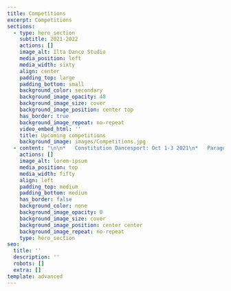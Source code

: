 ```yaml
---
title: Competitions
excerpt: Competitions
sections:
  - type: hero_section
    subtitle: 2021-2022
    actions: []
    image_alt: Ilta Dance Studio
    media_position: left
    media_width: sixty
    align: center
    padding_top: large
    padding_bottom: small
    background_color: secondary
    background_image_opacity: 40
    background_image_size: cover
    background_image_position: center top
    has_border: true
    background_image_repeat: no-repeat
    video_embed_html: ''
    title: Upcoming competitions
    background_image: images/Competitions.jpg
  - content: "\n\n*   Constitution Dancesport: Oct 1-3 2021\n*   Paragon Open Dancesport: Oct 21-24 2021\n*   Commonwealth Classic Dancesport: Nov 4-7 2021\n*   Ohio Star Ball Dancesport: Nov 18-21 2021\n*   Kings Ball Dancesport: Dec 2-5 2021\n*   Boston Dancesport Cup: Jan 22, 2022\n*   Golden Star Dancesport: Jan 28-30 2022\n*   New York Dance Festival: Feb 24-27 2022\n*   Eastern Dancesport: Feb 25-27 2022\n*   U.S National Championships: March 9-13 2022\n*   Tri-State Challenge: March 18-22 2022\n*   Miami Vibe Dancesport - April 22-24 2022\n*   American Star Ball: May 19-22 2022\n*   Dancing A La Carte: May 27-29 2022\n*   Yankee Classic: June 16-19 2022\n*   Millennium Dancesport: June 23-26 2022\n*   Manhattan Dancesport:\_ July 1-3 2022\n"
    actions: []
    image_alt: lorem-ipsum
    media_position: top
    media_width: fifty
    align: left
    padding_top: medium
    padding_bottom: medium
    has_border: false
    background_color: none
    background_image_opacity: 0
    background_image_size: cover
    background_image_position: center center
    background_image_repeat: no-repeat
    type: hero_section
seo:
  title: ''
  description: ''
  robots: []
  extra: []
template: advanced
---
```

